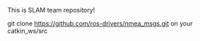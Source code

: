This is SLAM team repository!

git clone https://github.com/ros-drivers/nmea_msgs.git on your catkin_ws/src

